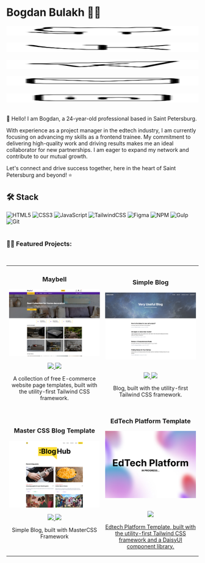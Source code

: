 # Bogdan Bulakh 👨‍🎤
<a href="https://github.com/bbulakh">
  <picture height="24">
<source height="24" media="(prefers-color-scheme: dark)" srcset="https://github.com/bbulakh/bbulakh/blob/main/icons/icon-github-inverted.svg">
<source height="24" media="(prefers-color-scheme: light)" srcset="https://github.com/bbulakh/bbulakh/blob/main/icons/icon-github.svg">
<img height="24" alt="Github" src="https://github.com/bbulakh/bbulakh/blob/main/icons/icon-github.svg" width="100%">
</picture>
</a> &nbsp; &nbsp;

<a href="https://vk.com/b.bulakh">
  <picture height="24">
<source height="24" media="(prefers-color-scheme: dark)" srcset="https://github.com/bbulakh/bbulakh/blob/main/icons/icon-vk-inverted.svg">
<source height="24" media="(prefers-color-scheme: light)" srcset="https://github.com/bbulakh/bbulakh/blob/main/icons/icon-vk.svg">
<img height="24" alt="Vkontakte" src="https://github.com/bbulakh/bbulakh/blob/main/icons/icon-vk.svg" width="100%">
</picture>
</a> &nbsp; &nbsp;

<a href="https://t.me/b_bulakh">
  <picture height="24">
<source height="24" media="(prefers-color-scheme: dark)" srcset="https://github.com/bbulakh/bbulakh/blob/main/icons/icon-telegram-inverted.svg">
<source height="24" media="(prefers-color-scheme: light)" srcset="https://github.com/bbulakh/bbulakh/blob/main/icons/icon-telegram.svg">
<img height="24" alt="Telegram" src="https://github.com/bbulakh/bbulakh/blob/main/icons/icon-telegram.svg" width="100%">
</picture>
</a> &nbsp; &nbsp;

<a href="mailto:bogdan.bulah@gmail.com">
  <picture height="24">
<source height="24" media="(prefers-color-scheme: dark)" srcset="https://github.com/bbulakh/bbulakh/blob/main/icons/icon-mail-inverted.svg">
<source height="24" media="(prefers-color-scheme: light)" srcset="https://github.com/bbulakh/bbulakh/blob/main/icons/icon-mail.svg">
<img height="24" alt="Github" src="https://github.com/bbulakh/bbulakh/blob/main/icons/icon-mail.svg" width="100%">
</picture>
</a> &nbsp; &nbsp;

<a href="https://www.linkedin.com/in/bbulakh/">
  <picture height="24">
<source height="24" media="(prefers-color-scheme: dark)" srcset="https://github.com/bbulakh/bbulakh/blob/main/icons/icon-linkedin-inverted.svg">
<source height="24" media="(prefers-color-scheme: light)" srcset="https://github.com/bbulakh/bbulakh/blob/main/icons/icon-linkedin.svg">
<img height="24" alt="Github" src="https://github.com/bbulakh/bbulakh/blob/main/icons/icon-linkedin.svg" width="100%">
</picture>
</a> &nbsp; &nbsp;

<p></p>



👋 Hello! I am Bogdan, a 24-year-old professional based in Saint Petersburg. 

With experience as a project manager in the edtech industry, I am currently focusing on advancing my skills as a frontend trainee. My commitment to delivering high-quality work and driving results makes me an ideal collaborator for new partnerships. I am eager to expand my network and contribute to our mutual growth. 

Let's connect and drive success together, here in the heart of Saint Petersburg and beyond! ⭐️


## 🛠 Stack

![HTML5](https://img.shields.io/badge/html5-%23E34F26.svg?style=for-the-badge&logo=html5&logoColor=white)
![CSS3](https://img.shields.io/badge/css3-%231572B6.svg?style=for-the-badge&logo=css3&logoColor=white)
![JavaScript](https://img.shields.io/badge/javascript-%23323330.svg?style=for-the-badge&logo=javascript&logoColor=%23F7DF1E)
![TailwindCSS](https://img.shields.io/badge/tailwindcss-%2338B2AC.svg?style=for-the-badge&logo=tailwind-css&logoColor=white)
![Figma](https://img.shields.io/badge/figma-%23F24E1E.svg?style=for-the-badge&logo=figma&logoColor=white)
![NPM](https://img.shields.io/badge/NPM-%23CB3837.svg?style=for-the-badge&logo=npm&logoColor=white)
![Gulp](https://img.shields.io/badge/GULP-%23CF4647.svg?style=for-the-badge&logo=gulp&logoColor=white)
![Git](https://img.shields.io/badge/git-%23F05033.svg?style=for-the-badge&logo=git&logoColor=white)
<br><br>

### 👨‍💻 Featured Projects:
<br>
<div align="center">
<table>
<tr>
<td width="50%">
<h3 align="center">Maybell</h3>
<div align="center">
<a href="https://github.com/bbulakh/tailwind-ecommerce" target="_blank"><img src="https://github.com/bbulakh/bbulakh/blob/main/images/maybell.jpg" width="400" alt="Maybell"></a>
<p>
<p>
<a href="https://github.com/bbulakh/tailwind-ecommerce" target="_blank">
<img src="https://img.shields.io/badge/REPO-ff9?style=for-the-badge&logo=github&logoColor=black&color=important">
</a>
<a href="https://tailwind-ecommerce-demo.vercel.app/" target="_blank">
<img src="https://img.shields.io/badge/-Live_Demo-yellow?style=for-the-badge&color=blueviolet">
</a>
</p>
<p>A collection of free E-commerce website page templates, built with the utility-first Tailwind CSS framework.</p>
</div>                                                                                    
</td>

<td width="50%">
<h3 align="center">Simple Blog</h3>
<div align="center">                                       
<a href="https://github.com/bbulakh/tailwind-simple-blog" target="_blank"><img src="https://github.com/bbulakh/bbulakh/blob/main/images/blog.jpg" width="400" alt="Simple Blog"></a>
<br>
<br>
<p>
<a href="https://github.com/bbulakh/tailwind-simple-blog" target="_blank">
<img src="https://img.shields.io/badge/REPO-ff9?style=for-the-badge&logo=github&logoColor=black&color=important">
</a>
<a href="https://tailwind-simple-blog-demo.vercel.app/" target="_blank">
<img src="https://img.shields.io/badge/-Live_Demo-yellow?style=for-the-badge&color=blueviolet">
</a>
</p>
</p>Blog, built with the utility-first Tailwind CSS framework.</p>
</div>
</td>
</tr>

<tr>
<td width="50%">
<h3 align="center">Master CSS Blog Template</h3>
<div align="center">
<a href="https://github.com/bbulakh/master-css-blog" target="_blank"><img src="https://github.com/bbulakh/bbulakh/blob/main/images/screencapture-mastercss-blog-demo-vercel-app-2023-06-26-16_11_17%201.jpg" width="400" alt="MasterCSS Blog"></a>
<p>
<p>
<a href="https://github.com/bbulakh/master-css-blog" target="_blank">
<img src="https://img.shields.io/badge/REPO-ff9?style=for-the-badge&logo=github&logoColor=black&color=important">
</a>
<a href="https://mastercss-blog-demo.vercel.app/" target="_blank">
<img src="https://img.shields.io/badge/-Live_Demo-yellow?style=for-the-badge&color=blueviolet">
</a>
</p>
<p>Simple Blog, built with MasterCSS Framework</p>
</div>                                                                                    
</td>

<td width="50%">
<h3 align="center">EdTech Platform Template</h3>
<div align="center">                                       
<a href="https://github.com/bbulakh/daisyui-edtech-platform" target="_blank"><img src="https://github.com/bbulakh/bbulakh/blob/main/images/project-placeholder.jpg" width="400" alt="Edtech"></a>
<br>
<br>
<p>
<a href="https://github.com/bbulakh/daisyui-edtech-platform" target="_blank">
<img src="https://img.shields.io/badge/REPO-ff9?style=for-the-badge&logo=github&logoColor=black&color=important">
</p>
</p>Edtech Platform Template, built with the utility-first Tailwind CSS framework and a DaisyUI component library.</p>
</div>
</td>
</tr>
</table>                                                                                 
</div>
